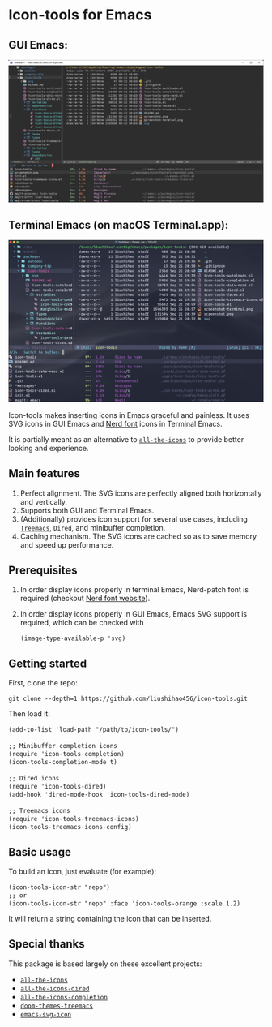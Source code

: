 # Icon-tools for Emacs
## GUI Emacs:
![Screenshot](./screenshot.png)

## Terminal Emacs (on macOS Terminal.app):
![Screenshot](./screenshot-terminal.png)

Icon-tools makes inserting icons in Emacs graceful and painless. It uses SVG icons in GUI Emacs and [Nerd font](https://www.nerdfonts.com/) icons in Terminal Emacs.

It is partially meant as an alternative to [`all-the-icons`](https://github.com/domtronn/all-the-icons.el) to provide better looking and experience.

## Main features

1. Perfect alignment. The SVG icons are perfectly aligned both horizontally and vertically.
2. Supports both GUI and Terminal Emacs.
3. (Additionally) provides icon support for several use cases, including [`Treemacs`](https://github.com/Alexander-Miller/treemacs), `Dired`, and minibuffer completion.
4. Caching mechanism. The SVG icons are cached so as to save memory and speed up performance.

## Prerequisites

1. In order display icons properly in terminal Emacs, Nerd-patch font is required (checkout [Nerd font website](https://www.nerdfonts.com/)).
2. In order display icons properly in GUI Emacs, Emacs SVG support is required, which can be checked with
   
   ``` elisp
   (image-type-available-p 'svg)
   ```

## Getting started

First, clone the repo:

``` shell
git clone --depth=1 https://github.com/liushihao456/icon-tools.git
```

Then load it:

``` elisp
(add-to-list 'load-path "/path/to/icon-tools/")

;; Minibuffer completion icons
(require 'icon-tools-completion)
(icon-tools-completion-mode t)

;; Dired icons
(require 'icon-tools-dired)
(add-hook 'dired-mode-hook 'icon-tools-dired-mode)

;; Treemacs icons
(require 'icon-tools-treemacs-icons)
(icon-tools-treemacs-icons-config)
```

## Basic usage

To build an icon, just evaluate (for example):

``` elisp
(icon-tools-icon-str "repo")
;; or
(icon-tools-icon-str "repo" :face 'icon-tools-orange :scale 1.2)
```

It will return a string containing the icon that can be inserted.

## Special thanks

This package is based largely on these excellent projects:

* [`all-the-icons`](https://github.com/domtronn/all-the-icons.el)
* [`all-the-icons-dired`](https://github.com/jtbm37/all-the-icons-dired)
* [`all-the-icons-completion`](https://github.com/iyefrat/all-the-icons-completion)
* [`doom-themes-treemacs`](https://github.com/doomemacs/themes)
* [`emacs-svg-icon`](https://github.com/rougier/emacs-svg-icon)

